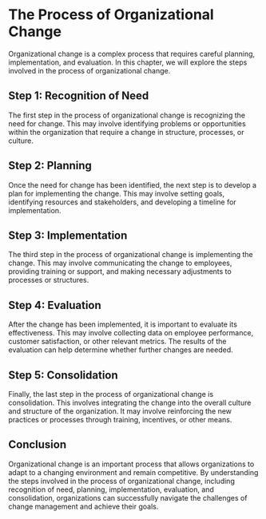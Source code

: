 The Process of Organizational Change
======================================================================================

Organizational change is a complex process that requires careful planning, implementation, and evaluation. In this chapter, we will explore the steps involved in the process of organizational change.

Step 1: Recognition of Need
---------------------------

The first step in the process of organizational change is recognizing the need for change. This may involve identifying problems or opportunities within the organization that require a change in structure, processes, or culture.

Step 2: Planning
----------------

Once the need for change has been identified, the next step is to develop a plan for implementing the change. This may involve setting goals, identifying resources and stakeholders, and developing a timeline for implementation.

Step 3: Implementation
----------------------

The third step in the process of organizational change is implementing the change. This may involve communicating the change to employees, providing training or support, and making necessary adjustments to processes or structures.

Step 4: Evaluation
------------------

After the change has been implemented, it is important to evaluate its effectiveness. This may involve collecting data on employee performance, customer satisfaction, or other relevant metrics. The results of the evaluation can help determine whether further changes are needed.

Step 5: Consolidation
---------------------

Finally, the last step in the process of organizational change is consolidation. This involves integrating the change into the overall culture and structure of the organization. It may involve reinforcing the new practices or processes through training, incentives, or other means.

Conclusion
----------

Organizational change is an important process that allows organizations to adapt to a changing environment and remain competitive. By understanding the steps involved in the process of organizational change, including recognition of need, planning, implementation, evaluation, and consolidation, organizations can successfully navigate the challenges of change management and achieve their goals.
